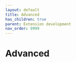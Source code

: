 ```yaml
---
layout: default
title: Advanced
has_children: true
parent: Extension development
nav_order: 9999
---
```


# Advanced
